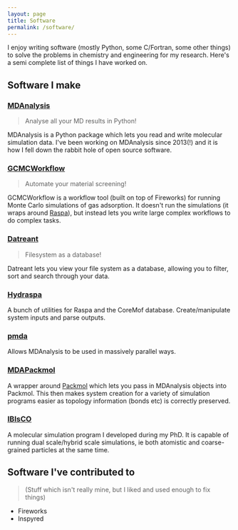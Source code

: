 ```yaml
---
layout: page
title: Software
permalink: /software/
---
```


I enjoy writing software (mostly Python, some C/Fortran, some other things)
to solve the problems in chemistry and engineering
for my research.  Here's a semi complete list of things I have worked on.

## Software I make

### [MDAnalysis](http://mdanalysis.org)
> Analyse all your MD results in Python!

MDAnalysis is a Python package which lets you read and write
molecular simulation data.  I've been working on MDAnalysis since
2013(!) and it is how I fell down the rabbit hole of open source software.

### [GCMCWorkflow](https://github.com/richardjgowers/GCMCworkflow)
> Automate your material screening!

GCMCWorkflow is a workflow tool (built on top of Fireworks) for running Monte Carlo simulations
of gas adsorption.  It doesn't run the simulations (it wraps around 
[Raspa](https://www.iraspa.org/RASPA/index.html)), but instead lets
you write large complex workflows to do complex tasks.

### [Datreant](http://datreant.org)
> Filesystem as a database!

Datreant lets you view your file system as a database, allowing you
to filter, sort and search through your data.

### [Hydraspa](https://github.com/richardjgowers/hydraspa)

A bunch of utilities for Raspa and the CoreMof database.
Create/manipulate system inputs and parse outputs.

### [pmda](https://www.mdanalysis.org/pmda/)

Allows MDAnalysis to be used in massively parallel ways.

### [MDAPackmol](https://github.com/MDAnalysis/MDAPackmol)

A wrapper around [Packmol](http://m3g.iqm.unicamp.br/packmol/home.shtml)
which lets you pass in MDAnalysis objects into Packmol.
This then makes system creation for a variety of simulation programs
easier as topology information (bonds etc) is correctly preserved.

### [IBIsCO](https://github.com/richardjgowers/ibisco)

A molecular simulation program I developed during my PhD.
It is capable of running dual scale/hybrid scale simulations, ie
both atomistic and coarse-grained particles at the same time.

## Software I've contributed to

> (Stuff which isn't really mine, but I liked and used enough to fix things)

- Fireworks
- Inspyred
